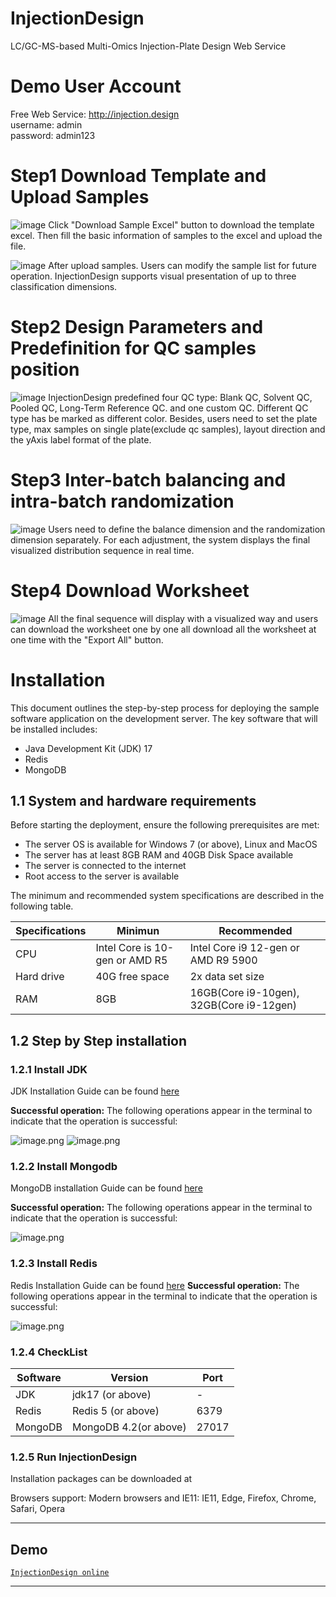# InjectionDesign
LC/GC-MS-based Multi-Omics Injection-Plate Design Web Service

# Demo User Account
Free Web Service: http://injection.design  
username: admin  
password: admin123  

# Step1 Download Template and Upload Samples
![image](https://user-images.githubusercontent.com/730931/205900849-f11d635b-39a9-49c9-bd4d-2681230f4049.png)
Click "Download Sample Excel" button to download the template excel. Then fill the basic information of samples to the excel and upload the file.

![image](https://user-images.githubusercontent.com/730931/205901292-cbf417c8-f285-4a4d-b4b8-3b03f71e596d.png)
After upload samples. Users can modify the sample list for future operation. InjectionDesign supports visual presentation of up to three classification dimensions.

# Step2 Design Parameters and Predefinition for QC samples position
![image](https://user-images.githubusercontent.com/730931/205901787-47ca8c36-9b0d-4d28-9ee3-c8eee7062ca6.png)
InjectionDesign predefined four QC type: Blank QC, Solvent QC, Pooled QC, Long-Term Reference QC. and one custom QC.
Different QC type has be marked as different color. Besides, users need to set the plate type, max samples on single plate(exclude qc samples), layout direction and the 
yAxis label format of the plate.

# Step3 Inter-batch balancing and intra-batch randomization
![image](https://user-images.githubusercontent.com/730931/205902957-799ee170-4db2-4f1c-9e0e-8fa971fcfb95.png)
Users need to define the balance dimension and the randomization dimension separately. For each adjustment, the system displays the final visualized distribution sequence in real time.

# Step4 Download Worksheet
![image](https://user-images.githubusercontent.com/730931/205903487-9192df38-0fd8-4c66-8cb5-8a0c33818615.png)
All the final sequence will display with a visualized way and users can download the worksheet one by one all download all the worksheet at one time with the "Export All" button.


# Installation
This document outlines the step-by-step process for deploying the sample software application on the development server. The key software that will be installed includes:

- Java Development Kit (JDK) 17
- Redis
- MongoDB
## 1.1 System and hardware requirements
Before starting the deployment, ensure the following prerequisites are met:

- The server OS  is available for Windows 7 (or above), Linux and MacOS
- The server has at least 8GB RAM and 40GB Disk Space available
- The server is connected to the internet
- Root access to the server is available

The minimum and recommended system specifications are described in the following table.

| Specifications | Minimun | Recommended |
| --- | --- | --- |
| CPU | Intel Core is 10-gen or AMD R5 | Intel Core i9 12-gen or AMD R9 5900 |
| Hard drive | 40G free space | 2x data set size |
| RAM | 8GB | 16GB(Core i9-10gen), 32GB(Core i9-12gen) |

## 1.2 Step by Step installation 
### 1.2.1 Install JDK
JDK Installation Guide can be found [here](https://docs.oracle.com/en/java/javase/17/install/overview-jdk-installation.html#GUID-8677A77F-231A-40F7-98B9-1FD0B48C346A)

**Successful operation:** The following operations appear in the terminal to indicate that the operation is successful:

![image.png](https://cdn.nlark.com/yuque/0/2023/png/22012470/1697376809098-9d9a8c15-eb0d-4d8b-9e41-f2a58f7887a4.png#averageHue=%23282623&clientId=udbe58eee-894b-4&from=paste&height=111&id=u29fdc4b8&originHeight=81&originWidth=530&originalType=binary&ratio=1&rotation=0&showTitle=false&size=7964&status=done&style=none&taskId=u7df84f5b-35e4-47ad-ad71-add666ae286&title=&width=727.8181762695312)
![image.png](https://cdn.nlark.com/yuque/0/2023/png/22012470/1697376776291-306b9454-115f-4706-8bd4-7d94b1eeef93.png#averageHue=%23222120&clientId=udbe58eee-894b-4&from=paste&height=621&id=u0004d9c2&originHeight=683&originWidth=1039&originalType=binary&ratio=1&rotation=0&showTitle=false&size=56413&status=done&style=none&taskId=u4837e214-de3b-4868-8151-a5a56f31ec8&title=&width=944.5454340729837)
### 1.2.2 Install Mongodb
MongoDB installation Guide can be found [here](https://www.mongodb.com/docs/mongodb-shell/install/)

**Successful operation:** The following operations appear in the terminal to indicate that the operation is successful:

![image.png](https://cdn.nlark.com/yuque/0/2023/png/22012470/1697376843263-3ac0b1c5-9909-42cc-8e4e-77df610d2294.png#averageHue=%23222120&clientId=udbe58eee-894b-4&from=paste&height=288&id=ucac1e577&originHeight=244&originWidth=607&originalType=binary&ratio=1&rotation=0&showTitle=false&size=15034&status=done&style=none&taskId=u388501cc-76b5-48a8-82cc-c5c7ea17cbf&title=&width=716.8181762695312)
### 1.2.3 Install Redis
Redis Installation Guide can be found [here](https://redis.io/docs/getting-started/)
**Successful operation:** The following operations appear in the terminal to indicate that the operation is successful:

![image.png](https://cdn.nlark.com/yuque/0/2023/png/22012470/1697376946384-765f3c73-3f4b-47e7-9230-0baf26e3fa32.png#averageHue=%230d0c0c&clientId=udbe58eee-894b-4&from=paste&height=484&id=u742af00e&originHeight=437&originWidth=668&originalType=url&ratio=1&rotation=0&showTitle=false&size=37245&status=done&style=none&taskId=u99b5d6aa-6e6c-4662-9934-15653bea502&title=&width=739.991455078125)
### 1.2.4 CheckList
| Software | Version | Port |
| --- | --- | --- |
| JDK | jdk17 (or above) | - |
| Redis | Redis 5 (or above) | 6379 |
| MongoDB | MongoDB 4.2(or above) | 27017 |

### 1.2.5 Run InjectionDesign 
   Installation packages can be downloaded at 


Browsers support: Modern browsers and IE11: IE11, Edge, Firefox, Chrome, Safari, Opera






---

## Demo

[`InjectionDesign online`](http://www.injection.design/)

---
